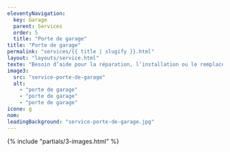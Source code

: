 ```yaml
---
eleventyNavigation:
  key: Garage
  parent: Services
  order: 5
  title: "Porte de garage"
title: "Porte de garage"
permalink: "services/{{ title | slugify }}.html"
layout: "layouts/service.html"
texte: "Besoin d’aide pour la réparation, l’installation ou le remplacement de votre porte de garage ? Faites confiance à des experts dès maintenant, quelque soit l commune où vous habitez."
image3:
  src: "service-porte-de-garage"
  alt:
    - "porte de garage"
    - "porte de garage"
    - "porte de garage"
icone: g
nom:
leadingBackground: "service-porte-de-garage.jpg"
---
```


{% include "partials/3-images.html" %}

